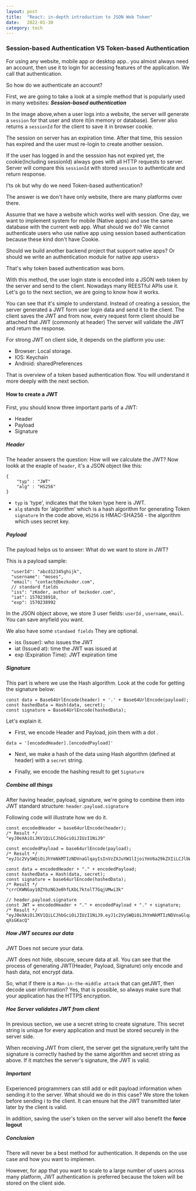 ```yaml
---
layout: post
title:  "React: in-depth introduction to JSON Web Token"
date:   2022-01-30 
category: tech
---
```


### Session-based Authentication VS Token-based Authentication

For using any website, mobile app or desktop app.. you almost always need an account, then use it to login for accessing features of the application. We call that authentication.

So how do we authenticate an account?

First, we are going to take a look at a simple method that is popularly used in many websites: ***Session-based authentication***


In the image above,when a user logs into a website, the server will generate a `session` for that user and store it(in memory or database). Server also returns a `sessionId` for the client to save it in browser cookie.

The session on server has an expiration time. After that time, this session has expired and the user must re-login to create another session.

If the user has logged in and the sesssion has not expired yet, the cookie(Including sessionId) always goes with all HTTP requests to server. Server will compare this `sessionId` with stored `session` to authenticate and return response.

I'ts ok but why do we need Token-based authentication?

The answer is we don't have only website, there are many platforms over there.

Assume that we have a website which works well with session. One day, we want to implement system for mobile (Native apps) and use the same database with the current web app. What should we do? We cannot authenticate users who use native app using session based authentication because these kind don't have Cookie.

Should we build another backend project that support native apps? Or should we write an authentication module for native app users>

That's why token based authentication was born.

With this method, the user login state is encoded into a JSON web token by the server and send to the client. Nowadays many REESTful APIs use it. Let's go to the next section, we are going to know how it works.

You can see that it's simple to understand. Instead of creating a session, the server generated a JWT form user login data and send it to the client. The client saves the JWT and from now, every request form client should be attached that JWT (commonly at header) The server will validate the JWT and return the response.

For strong JWT on client side, it depends on the platform you use:

- Browser: Local storage.
- IOS: Keychain
- Android: sharedPreferences

That is overview of a token based authentication flow. You will understand it more deeply with the next section.


#### How to create a JWT

First, you should know three important parts of a JWT:
- Header
- Payload
- Signature

##### Header
The header answers the question: How will we calculate the JWT?
Now lookk at the exaple of `header`, it's a JSON object like this:

```
{
    "typ" : "JWT"
    "alg" : "HS256"
}

```

- `typ` is 'type', indicates that the token type here is JWT.
- `alg` stands for  'algorithm' which is a hash algorithm for generating Token `signature` In the code above, `HS256` is HMAC-SHA256 - the algorithm which uses secret key.

##### Payload
The payload helps us to answer: What do we want to store in JWT?

This is a payload sample:

```
  "userId": "abcd12345ghijk",
  "username": "moses",
  "email": "contact@bezkoder.com",
  // standard fields
  "iss": "zKoder, author of bezkoder.com",
  "iat": 1570238918,
  "exp": 1570238992

```

In the JSON object above, we store 3 user fields: `userId` , `username`, `email`. You can save anyfield you want.

We also have some `standaed fields` They are optional.

- iss (Issuer): who issues the JWT
- iat (Issued at): time the JWT was issued at
- exp (Expiration Time): JWT expiration time

##### Signature
This part is where we use the Hash algorithm.
Look at the code for getting the signature below:

```
const data = Base64UrlEncode(header) + '.' + Base64UrlEncode(payload);
const hashedData = Hash(data, secret);
const signature = Base64UrlEncode(hashedData);

```

Let's explain it.
- First, we encode Header and Payload, join them with a dot .

`data = '[encodedHeader].[encodedPayload]'`

- Next, we make a hash of the data using Hash algorithm (defined at header) with a `secret` string.

- Finally, we encode the hashing result to get `Signature`

##### Combine all things
After having header, payload, signature, we're going to combine them into JWT standard structure: `header.payload.signature`

Following code will illustrate how we do it.

```
const encodedHeader = base64urlEncode(header);
/* Result */
"eyJ0eXAiOiJKV1QiLCJhbGciOiJIUzI1NiJ9"

const encodedPayload = base64urlEncode(payload);
/* Result */
"eyJ1c2VySWQiOiJhYmNkMTIzNDVnaGlqayIsInVzZXJuYW1lIjoiYmV6a29kZXIiLCJlbWFpbCI6ImNvbnRhY3RAYmV6a29kZXIuY29tIn0"

const data = encodedHeader + "." + encodedPayload;
const hashedData = Hash(data, secret);
const signature = base64urlEncode(hashedData);
/* Result */
"crrCKWNGay10ZYbzNG3e0hfLKbL7ktolT7GqjUMwi3k"

// header.payload.signature
const JWT = encodedHeader + "." + encodedPayload + "." + signature;
/* Result */
"eyJ0eXAiOiJKV1QiLCJhbGciOiJIUzI1NiJ9.eyJ1c2VySWQiOiJhYmNkMTIzNDVnaGlqayIsInVzZXJuYW1lIjoiYmV6a29kZXIiLCJlbWFpbCI6ImNvbnRhY3RAYmV6a29kZXIuY29tIn0.5IN4qmZTS3LEaXCisfJQhrSyhSPXEgM1ux-qXsGKacQ"

```

##### How JWT secures our data
JWT Does not secure your data.

JWT does not hide, obscure, secure data at all. You can see that the process of generating  JWT(Header, Payload, Signature) only encode and hash data, not encrypt data.


So, what if there is a `Man-in-the-middle attack` that can getJWT, then decode user information? Yes, that is possible, so always make sure that your application has the HTTPS encryption.

##### Hoe Server validates JWT from client

In previous section, we use a secret string to create signature. This secret string is unique for every application and must be stored securely in the server side.

When receiving JWT from client, the server get the signature,verify taht the signature is correctly hashed by the same algorithm and secret string as above. If it matches the server's signature, the JWT is valid.

##### **Important**
Experienced programmers can still add or edit payload information when sending it to the server. What should we do in this case?
We store the token before sending i to the client. It can ensure hat the JWT transmitted later later by the client is valid.

In addition, saving the user's token on the server will also benefit the **force logout** 


##### **Conclusion**
There will never be a best method for authentication. It depends on the use case and how you want to implemen.

However, for app that you want to scale to a large number of users across many platform, JWT authentication is preferred because the token will be stored on the client side.

